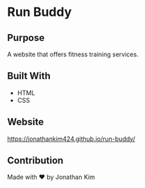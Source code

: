 # Run Buddy

## Purpose
A website that offers fitness training services.

## Built With
* HTML
* CSS

## Website
https://jonathankim424.github.io/run-buddy/

## Contribution
Made with ❤️ by Jonathan Kim
